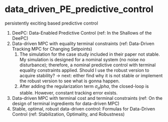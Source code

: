 # data_driven_PE_predictive_control
persistently exciting based predictive control

1. DeePC: Data-Enabled Predictive Control (ref: In the Shallows of the DeePC)
2. Data-driven MPC with equality terminal constraints (ref: Data-Driven Tracking MPC for Changing Setpoints)
   1. The simulation for the case study included in their paper not stable. My simulation is designed for a nominal system (no noise no disturbance); therefore, a nominal predictive control with terminal equality constraints applied. Should I use the robust version to acquire stability? -> next: either find why it is not stable or implement the robust version to see what is gonna happen.
   2. After adding the regularization term $\sigma_alpha$, the closed-loop is stable. However, constant tracking error exists. 
3. Data-driven MPC with terminal cost and terminal constraints (ref: On the design of terminal ingredients for data-driven MPC)
4. Stable, optimal, robust data-driven control: Formulas for Data-Driven Control (ref: Stabilization, Optimality, and Robustness)

